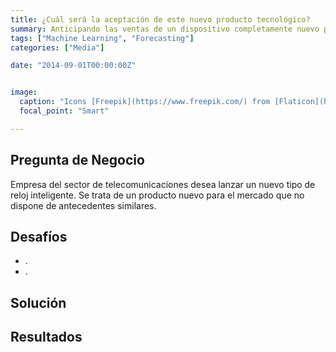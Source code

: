 ```yaml
---
title: ¿Cuál será la aceptación de este nuevo producto tecnológico?
summary: Anticipando las ventas de un dispositivo completamente nuevo para el mercado.
tags: ["Machine Learning", "Forecasting"]
categories: ["Media"]

date: "2014-09-01T00:00:00Z"


image:
  caption: "Icons [Freepik](https://www.freepik.com/) from [Flaticon](https://www.flaticon.com/)"
  focal_point: "Smart"

---
```


## Pregunta de Negocio

Empresa del sector de telecomunicaciones desea lanzar un nuevo tipo de reloj inteligente. Se trata de un producto nuevo para el mercado que no dispone de antecedentes similares.


## Desafíos

 - .
 - .
  
  
## Solución



## Resultados

 
 

<br> 
 
 
<br> 
